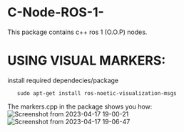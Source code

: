 # C-Node-ROS-1-
This package contains c++ ros 1 (O.O.P) nodes.

# USING VISUAL MARKERS:
install required dependecies/package 
```
   sudo apt-get install ros-noetic-visualization-msgs
```

  The markers.cpp in the package shows you how:
![Screenshot from 2023-04-17 19-00-21](https://user-images.githubusercontent.com/97457075/232610230-e51721d6-810e-438e-b03c-dc5597530ef0.png)
![Screenshot from 2023-04-17 19-06-47](https://user-images.githubusercontent.com/97457075/232610246-2a8a2eb5-84e2-4841-912a-f6d3ccec483c.png)
